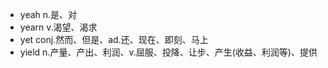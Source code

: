 - yeah n.是、对
- yearn v.渴望、渴求
- yet conj.然而、但是、ad.还、现在、即刻、马上
- yield n.产量、产出、利润、v.屈服、投降、让步、产生(收益、利润等)、提供
